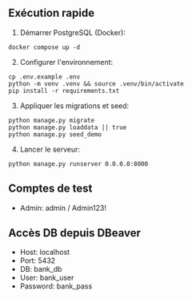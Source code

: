 Exécution rapide
----------------

1) Démarrer PostgreSQL (Docker):

```
docker compose up -d
```

2) Configurer l'environnement:

```
cp .env.example .env
python -m venv .venv && source .venv/bin/activate
pip install -r requirements.txt
```

3) Appliquer les migrations et seed:

```
python manage.py migrate
python manage.py loaddata || true
python manage.py seed_demo
```

4) Lancer le serveur:

```
python manage.py runserver 0.0.0.0:8000
```

Comptes de test
---------------
- Admin: admin / Admin123!

Accès DB depuis DBeaver
-----------------------
- Host: localhost
- Port: 5432
- DB: bank_db
- User: bank_user
- Password: bank_pass

